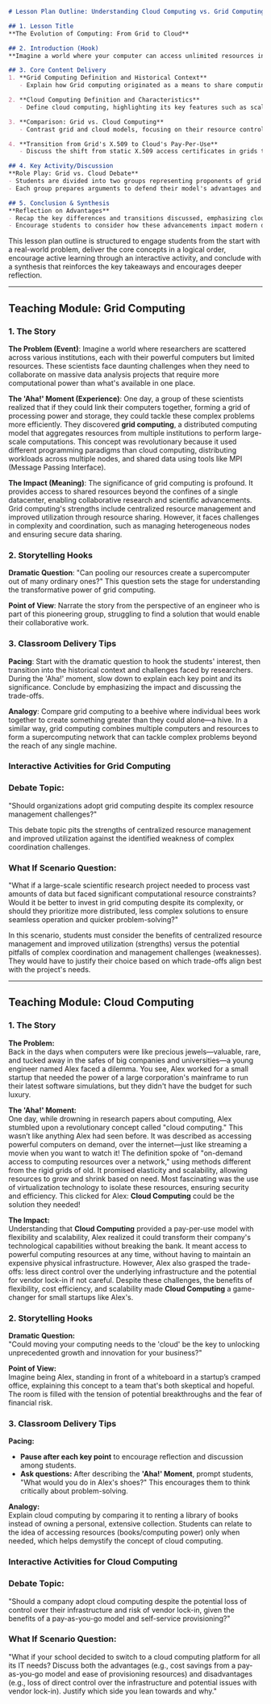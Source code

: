 ```markdown
# Lesson Plan Outline: Understanding Cloud Computing vs. Grid Computing

## 1. Lesson Title
**The Evolution of Computing: From Grid to Cloud**

## 2. Introduction (Hook)
**Imagine a world where your computer can access unlimited resources instantly—welcome to the cloud!**

## 3. Core Content Delivery
1. **Grid Computing Definition and Historical Context**
   - Explain how Grid computing originated as a means to share computing resources across distributed networks.

2. **Cloud Computing Definition and Characteristics**
   - Define cloud computing, highlighting its key features such as scalability, on-demand self-service, broad network access, and so on.

3. **Comparison: Grid vs. Cloud Computing**
   - Contrast grid and cloud models, focusing on their resource control methods (e.g., centralized control in grids vs. market-based in clouds).

4. **Transition from Grid's X.509 to Cloud's Pay-Per-Use**
   - Discuss the shift from static X.509 access certificates in grids to dynamic, pay-per-use billing in clouds.

## 4. Key Activity/Discussion
**Role Play: Grid vs. Cloud Debate**
- Students are divided into two groups representing proponents of grid and cloud computing models.
- Each group prepares arguments to defend their model's advantages and refute the other’s points.

## 5. Conclusion & Synthesis
**Reflection on Advantages**
- Recap the key differences and transitions discussed, emphasizing cloud computing's scalability and cost efficiency advantages over grid computing.
- Encourage students to consider how these advancements impact modern digital infrastructure and services they use daily.
```

This lesson plan outline is structured to engage students from the start with a real-world problem, deliver the core concepts in a logical order, encourage active learning through an interactive activity, and conclude with a synthesis that reinforces the key takeaways and encourages deeper reflection.


---

## Teaching Module: Grid Computing
### 1. The Story

**The Problem (Event)**: Imagine a world where researchers are scattered across various institutions, each with their powerful computers but limited resources. These scientists face daunting challenges when they need to collaborate on massive data analysis projects that require more computational power than what's available in one place.

**The 'Aha!' Moment (Experience)**: One day, a group of these scientists realized that if they could link their computers together, forming a grid of processing power and storage, they could tackle these complex problems more efficiently. They discovered **grid computing**, a distributed computing model that aggregates resources from multiple institutions to perform large-scale computations. This concept was revolutionary because it used different programming paradigms than cloud computing, distributing workloads across multiple nodes, and shared data using tools like MPI (Message Passing Interface).

**The Impact (Meaning)**: The significance of grid computing is profound. It provides access to shared resources beyond the confines of a single datacenter, enabling collaborative research and scientific advancements. Grid computing's strengths include centralized resource management and improved utilization through resource sharing. However, it faces challenges in complexity and coordination, such as managing heterogeneous nodes and ensuring secure data sharing.

### 2. Storytelling Hooks

**Dramatic Question**: "Can pooling our resources create a supercomputer out of many ordinary ones?" This question sets the stage for understanding the transformative power of grid computing.

**Point of View**: Narrate the story from the perspective of an engineer who is part of this pioneering group, struggling to find a solution that would enable their collaborative work.

### 3. Classroom Delivery Tips

**Pacing**: Start with the dramatic question to hook the students' interest, then transition into the historical context and challenges faced by researchers. During the 'Aha!' moment, slow down to explain each key point and its significance. Conclude by emphasizing the impact and discussing the trade-offs.

**Analogy**: Compare grid computing to a beehive where individual bees work together to create something greater than they could alone—a hive. In a similar way, grid computing combines multiple computers and resources to form a supercomputing network that can tackle complex problems beyond the reach of any single machine.

### Interactive Activities for Grid Computing
### Debate Topic:

"Should organizations adopt grid computing despite its complex resource management challenges?"

This debate topic pits the strengths of centralized resource management and improved utilization against the identified weakness of complex coordination challenges.

### What If Scenario Question:

"What if a large-scale scientific research project needed to process vast amounts of data but faced significant computational resource constraints? Would it be better to invest in grid computing despite its complexity, or should they prioritize more distributed, less complex solutions to ensure seamless operation and quicker problem-solving?"

In this scenario, students must consider the benefits of centralized resource management and improved utilization (strengths) versus the potential pitfalls of complex coordination and management challenges (weaknesses). They would have to justify their choice based on which trade-offs align best with the project's needs.


---

## Teaching Module: Cloud Computing
### 1. The Story

**The Problem:**  
Back in the days when computers were like precious jewels—valuable, rare, and tucked away in the safes of big companies and universities—a young engineer named Alex faced a dilemma. You see, Alex worked for a small startup that needed the power of a large corporation's mainframe to run their latest software simulations, but they didn't have the budget for such luxury.

**The 'Aha!' Moment:**  
One day, while drowning in research papers about computing, Alex stumbled upon a revolutionary concept called "cloud computing." This wasn’t like anything Alex had seen before. It was described as accessing powerful computers on demand, over the internet—just like streaming a movie when you want to watch it! The definition spoke of "on-demand access to computing resources over a network," using methods different from the rigid grids of old. It promised elasticity and scalability, allowing resources to grow and shrink based on need. Most fascinating was the use of virtualization technology to isolate these resources, ensuring security and efficiency. This clicked for Alex: **Cloud Computing** could be the solution they needed!

**The Impact:**  
Understanding that **Cloud Computing** provided a pay-per-use model with flexibility and scalability, Alex realized it could transform their company's technological capabilities without breaking the bank. It meant access to powerful computing resources at any time, without having to maintain an expensive physical infrastructure. However, Alex also grasped the trade-offs: less direct control over the underlying infrastructure and the potential for vendor lock-in if not careful. Despite these challenges, the benefits of flexibility, cost efficiency, and scalability made **Cloud Computing** a game-changer for small startups like Alex's.

### 2. Storytelling Hooks

**Dramatic Question:**  
"Could moving your computing needs to the 'cloud' be the key to unlocking unprecedented growth and innovation for your business?"

**Point of View:**  
Imagine being Alex, standing in front of a whiteboard in a startup’s cramped office, explaining this concept to a team that's both skeptical and hopeful. The room is filled with the tension of potential breakthroughs and the fear of financial risk.

### 3. Classroom Delivery Tips

**Pacing:**  
- **Pause after each key point** to encourage reflection and discussion among students.
- **Ask questions:** After describing the **'Aha!' Moment**, prompt students, "What would you do in Alex's shoes?" This encourages them to think critically about problem-solving.

**Analogy:**  
Explain cloud computing by comparing it to renting a library of books instead of owning a personal, extensive collection. Students can relate to the idea of accessing resources (books/computing power) only when needed, which helps demystify the concept of cloud computing.

### Interactive Activities for Cloud Computing
### Debate Topic:

"Should a company adopt cloud computing despite the potential loss of control over their infrastructure and risk of vendor lock-in, given the benefits of a pay-as-you-go model and self-service provisioning?"

### What If Scenario Question:

"What if your school decided to switch to a cloud computing platform for all its IT needs? Discuss both the advantages (e.g., cost savings from a pay-as-you-go model and ease of provisioning resources) and disadvantages (e.g., loss of direct control over the infrastructure and potential issues with vendor lock-in). Justify which side you lean towards and why."